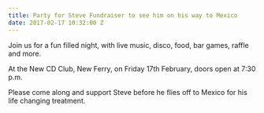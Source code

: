 ```yaml
---
title: Party for Steve Fundraiser to see him on his way to Mexico
date: 2017-02-17 10:32:00 Z
---
```


Join us for a fun filled night, with live music, disco, food, bar games, raffle and more.

At the New CD Club, New Ferry, on Friday 17th February, doors open at 7:30 p.m.

Please come along and support Steve before he flies off to Mexico for his life changing treatment.